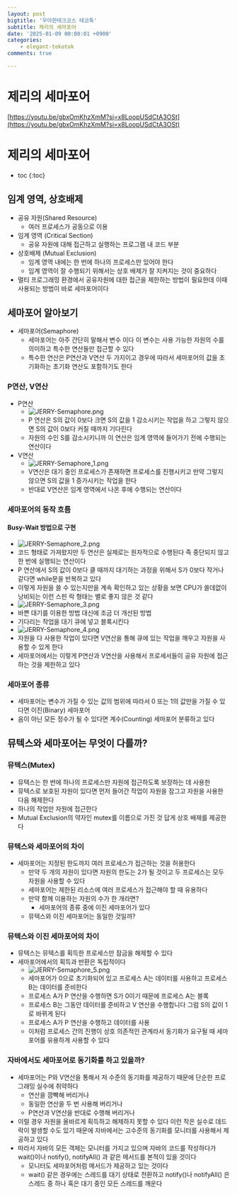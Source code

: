 ```yaml
---
layout: post
bigtitle: '우아한테크코스 테코톡'
subtitle: 제리의 세마포어
date: '2025-01-09 00:00:01 +0900'
categories:
    - elegant-tekotok
comments: true

---
```


# 제리의 세마포어
[https://youtu.be/gbxOmKhzXmM?si=x8LoopUSdCtA3OSt](https://youtu.be/gbxOmKhzXmM?si=x8LoopUSdCtA3OSt)

# 제리의 세마포어
* toc
{:toc}

## 임계 영역, 상호배제
+ 공유 자원(Shared Resource)
  + 여러 프로세스가 공동으로 이용
+ 임계 영역 (Critical Section)
  + 공유 자원에 대해 접근하고 실행하는 프로그램 내 코드 부분
+ 상호배제 (Mutual Exclusion)
  + 임계 영역 내에는 한 번에 하나의 프로세스만 있어야 한다 
  + 임계 영역이 잘 수행되기 위해서는 상호 배제가 잘 지켜지는 것이 중요하다
+ 멀티 프로그래밍 환경에서 공유자원에 대한 접근을 제한하는 방법이 필요한데 이때 사용되는 방법이 바로 세마포어이다 

## 세마포어 알아보기
+ 세마포어(Semaphore)
  + 세마포어는 아주 간단히 말해서 변수 이다 이 변수는 사용 가능한 자원의 수를 의미하고 특수한 연산들만 접근할 수 있다
  + 특수한 연산은 P연산과 V연산 두 가지이고 경우에 따라서 세마포어의 값을 초기화하는 초기화 연산도 포함하기도 한다

### P연산, V연산 
+ P연산
  + ![JERRY-Semaphore.png](../../../assets/img/elegant-tekotok/JERRY-Semaphore.png)
  + P 연산은 S의 값이 0보다 크면 S의 값을 1 감소시키는 작업을 하고 그렇지 않으면 S의 값이 0보다 커질 때까지 기다린다
  + 자원의 수인 S를 감소시키니까 이 연산은 임계 영역에 들어가기 전에 수행되는 연산이다
+ V연산 
  + ![JERRY-Semaphore_1.png](../../../assets/img/elegant-tekotok/JERRY-Semaphore_1.png)
  + V연산은 대기 중인 프로세스가 존재하면 프로세스를 진행시키고 만약 그렇지 않으면 S의 값을 1 증가시키는 작업을 한다
  + 반대로 V연산은 임계 영역에서 나온 후에 수행되는 연산이다

### 세마포어의 동작 흐름

#### Busy-Wait 방법으로 구현
+ ![JERRY-Semaphore_2.png](../../../assets/img/elegant-tekotok/JERRY-Semaphore_2.png)
+ 코드 형태로 가져왔지만 두 연산은 실제로는 원자적으로 수행된다 즉 중단되지 않고 한 번에 실행되는 연산이다
+ P 연산에서 S의 값이 0보다 클 때까지 대기하는 과정을 위해서 S가 0보다 작거나 같다면 while문을 반복하고 있다
+ 이렇게 자원을 쓸 수 있는지만을 계속 확인하고 있는 상황을 보면 CPU가 쓸데없이 낭비되는 이런 스핀 락 형태는 별로 좋지 않은 것 같다
+ ![JERRY-Semaphore_3.png](../../../assets/img/elegant-tekotok/JERRY-Semaphore_3.png)
+ 바쁜 대기를 이용한 방법 대신에 조금 더 개선된 방법
+ 기다리는 작업을 대기 큐에 넣고 블록시킨다 
+ ![JERRY-Semaphore_4.png](../../../assets/img/elegant-tekotok/JERRY-Semaphore_4.png)
+ 자원을 다 사용한 작업이 있다면 V연산을 통해 큐에 있는 작업을 깨우고 자원을 사용할 수 있게 한다 
+ 세마포어에서는 이렇게 P연산과 V연산을 사용해서 프로세서들이 공유 자원에 접근하는 것을 제한하고 있다

### 세마포어 종류
+ 세마포어는 변수가 가질 수 있는 값의 범위에 따라서 0 또는 1의 값만을 가질 수 있다면 이진(Binary) 세마포어
+ 음이 아닌 모든 정수가 될 수 있다면 계수(Counting) 세마포어 분류하고 있다

## 뮤텍스와 세마포어는 무엇이 다를까?

### 뮤텍스(Mutex)
+ 뮤텍스는 한 번에 하나의 프로세스만 자원에 접근하도록 보장하는 데 사용한
+ 뮤텍스로 보호된 자원이 있다면 먼저 들어간 작업이 자원을 잠그고 자원을 사용한 다음 해제한다
+ 하나의 작업만 자원에 접근한다
+ Mutual Exclusion의 약자인 mutex를 이름으로 가진 것 답게 상호 배제를 제공한다 

### 뮤텍스와 세마포어의 차이
+ 세마포어는 지정된 한도까지 여러 프로세스가 접근하는 것을 허용한다
  + 만약 두 개의 자원이 있다면 자원의 한도는 2가 될 것이고 두 프로세스는 모두 자원을 사용할 수 있다 
  + 세마포어는 제한된 리소스에 여러 프로세스가 접근해야 할 때 유용하다
  + 만약 함께 이용하는 자원의 수가 한 개라면?
    + 세마포어의 종류 중에 이진 세마포어가 있다
  + 뮤텍스와 이진 세마포어는 동일한 것일까? 
  
### 뮤텍스와 이진 세마포어의 차이
+ 뮤텍스는 뮤텍스를 획득한 프로세스만 잠금을 해제할 수 있다
+ 세마포어에서의 획득과 반환은 독립적이다
  + ![JERRY-Semaphore_5.png](../../../assets/img/elegant-tekotok/JERRY-Semaphore_5.png)
  + 세마포어가 0으로 초기화되어 있고 프로세스 A는 데이터를 사용하고 프로세스 B는 데이터를 준비한다
  + 프로세스 A가 P 연산을 수행하면 S가 0이기 때문에 프로세스 A는 블록
  + 프로세스 B는 그동안 데이터를 준비하고 V 연산을 수행합니다 그럼 S의 값이 1로 바뀌게 된다
  + 프로세스 A가 P 연산을 수행하고 데이터를 사용
  + 이처럼 프로세스 간의 진행이 상호 의존적인 관계라서 동기화가 요구될 때 세마포어를 유용하게 사용할 수 있다

### 자바에서도 세마포어로 동기화를 하고 있을까?
+ 세마포어는 P와 V연산을 통해서 저 수준의 동기화를 제공하기 때문에 단순한 프로그래밍 실수에 취약하다
  + 연산을 깜빡해 버리거나
  + 동일한 연산을 두 번 사용해 버리거나
  + P연산과 V연산을 반대로 수행해 버리거나
+ 이럴 경우 자원을 올바르게 획득하고 해제하지 못할 수 있다 이런 작은 실수로 데드락이 발생할 수도 있기 때문에
  자바에서는 고수준의 동기화를 모니터를 사용해서 제공하고 있다
+ 따라서 자바의 모든 객체는 모니터를 가지고 있으며 자바의 코드를 작성하다가 wait()이나 notify(),
  notifyAll() 과 같은 메서드를 본적이 있을 것이다 
  + 모니터도 세마포어처럼 메서드가 제공하고 있는 것이다
  + wait() 같은 경우에는 스레드를 대기 상태로 전환하고 notify()나 notifyAll() 은 스레드 중 하나 혹은 대기 중인 모든 스레드를 깨운다

